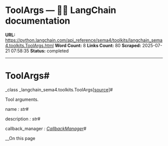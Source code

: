 # ToolArgs — 🦜🔗 LangChain  documentation

**URL:** https://python.langchain.com/api_reference/sema4/toolkits/langchain_sema4.toolkits.ToolArgs.html
**Word Count:** 8
**Links Count:** 80
**Scraped:** 2025-07-21 07:58:35
**Status:** completed

---

# ToolArgs\#

_class _langchain\_sema4.toolkits.ToolArgs[\[source\]](https://python.langchain.com/api_reference/_modules/langchain_sema4/toolkits.html#ToolArgs)\#     

Tool arguments.

name _: str_\#     

description _: str_\#     

callback\_manager _: [CallbackManager](https://python.langchain.com/api_reference/core/callbacks/langchain_core.callbacks.manager.CallbackManager.html#langchain_core.callbacks.manager.CallbackManager "langchain_core.callbacks.manager.CallbackManager")_\#     

__On this page